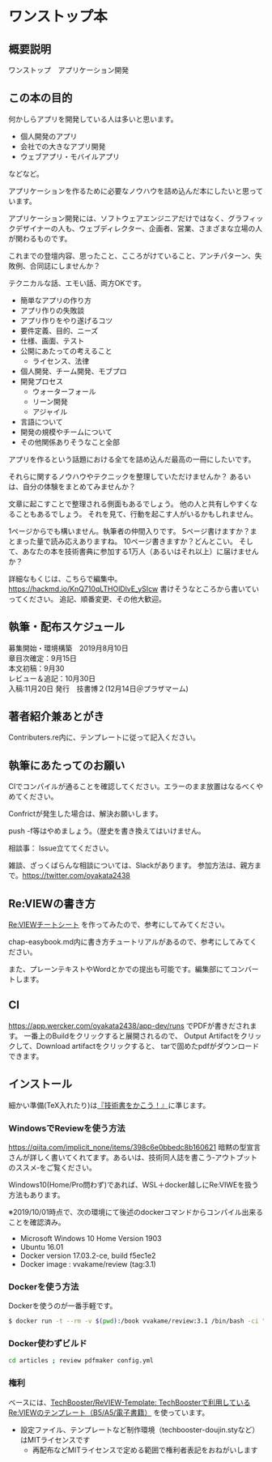 # ワンストップ本

## 概要説明
ワンストップ　アプリケーション開発

## この本の目的

何かしらアプリを開発している人は多いと思います。

* 個人開発のアプリ
* 会社での大きなアプリ開発
* ウェブアプリ・モバイルアプリ

などなど。

アプリケーションを作るために必要なノウハウを詰め込んだ本にしたいと思っています。

アプリケーション開発には、ソフトウェアエンジニアだけではなく、グラフィックデザイナーの人も、ウェブディレクター、企画者、営業、さまざまな立場の人が関わるものです。

これまでの登壇内容、思ったこと、こころがけていること、アンチパターン、失敗例、合同誌にしませんか？

テクニカルな話、エモい話、両方OKです。
* 簡単なアプリの作り方
* アプリ作りの失敗談
* アプリ作りをやり遂げるコツ
* 要件定義、目的、ニーズ
* 仕様、画面、テスト
* 公開にあたっての考えること
  - ライセンス、法律
* 個人開発、チーム開発、モブプロ
* 開発プロセス
  - ウォーターフォール
  - リーン開発
  - アジャイル
* 言語について
* 開発の規模やチームについて
* その他関係ありそうなこと全部

アプリを作るという話題における全てを詰め込んだ最高の一冊にしたいです。

それらに関するノウハウやテクニックを整理していただけませんか？
あるいは、自分の体験をまとめてみませんか？

文章に起こすことで整理される側面もあるでしょう。
他の人と共有しやすくなることもあるでしょう。
それを見て、行動を起こす人がいるかもしれません。

1ページからでも構いません。執筆者の仲間入りです。
5ページ書けますか？まとまった量で読み応えありますね。
10ページ書きますか？どんとこい。
そして、あなたの本を技術書典に参加する1万人（あるいはそれ以上）に届けませんか？

詳細なもくじは、こちらで編集中。
https://hackmd.io/KnQ710qLTHOlDlvE_ySIcw
書けそうなところから書いていってください。
追記、順番変更、その他大歓迎。

## 執筆・配布スケジュール
募集開始・環境構築　2019月8月10日  
章目次確定：9月15日  
本文初稿：9月30  
レビュー＆追記：10月30日  
入稿:11月20日
発行　技書博２(12月14日＠プラザマーム)

## 著者紹介兼あとがき
Contributers.re内に、テンプレートに従って記入ください。

## 執筆にあたってのお願い
CIでコンパイルが通ることを確認してください。エラーのまま放置はなるべくやめてください。

Confrictが発生した場合は、解決お願いします。

push -f等はやめましょう。（歴史を書き換えてはいけません。

相談事：
Issue立ててください。

雑談、ざっくばらんな相談については、Slackがあります。
参加方法は、親方まで。https://twitter.com/oyakata2438

## Re:VIEWの書き方

[Re:VIEWチートシート](https://gist.github.com/erukiti/c4e3189dda179a0f0b73299fb5787838) を作ってみたので、参考にしてみてください。

chap-easybook.md内に書き方チュートリアルがあるので、参考にしてみてください。

また、プレーンテキストやWordとかでの提出も可能です。編集部にてコンバートします。

## CI
https://app.wercker.com/oyakata2438/app-dev/runs
でPDFが書きだされます。
一番上のBuildをクリックすると展開されるので、
Output Artifactをクリックして、Download artifactをクリックすると、
tarで固めたpdfがダウンロードできます。

## インストール

細かい準備(TeX入れたり)は[『技術書をかこう！』](https://github.com/TechBooster/C89-FirstStepReVIEW-v2)に準じます。

### WindowsでReviewを使う方法

https://qiita.com/implicit_none/items/398c6e0bbedc8b160621
暗黙の型宣言さんが詳しく書いてくれてます。あるいは、技術同人誌を書こう‐アウトプットのススメ‐をご覧ください。

Windows10(Home/Pro問わず)であれば、WSL＋docker越しにRe:VIWEを扱う方法もあります。
<!--
当方(ほしまど)のQiita記事を案内するか？ https://qiita.com/hoshimado/items/7592cee28c1bde545b78
-->
※2019/10/01時点で、次の環境にて後述のdockerコマンドからコンパイル出来ることを確認済み。
<!-- (3.1指定は、2.x環境と共存のため) -->

* Microsoft Windows 10 Home Version 1903 
* Ubuntu 16.01
* Docker version 17.03.2-ce, build f5ec1e2
* Docker image : vvakame/review (tag:3.1)


### Dockerを使う方法

Dockerを使うのが一番手軽です。

```sh
$ docker run -t --rm -v $(pwd):/book vvakame/review:3.1 /bin/bash -ci "cd /book && yarn && yarn build"
```

### Docker使わずビルド

```sh
cd articles ; review pdfmaker config.yml
```

### 権利

ベースには、[TechBooster/ReVIEW\-Template: TechBoosterで利用しているRe:VIEWのテンプレート（B5/A5/電子書籍）](https://github.com/TechBooster/ReVIEW-Template) を使っています。

  * 設定ファイル、テンプレートなど制作環境（techbooster-doujin.styなど）はMITライセンスです
    * 再配布などMITライセンスで定める範囲で権利者表記をおねがいします
